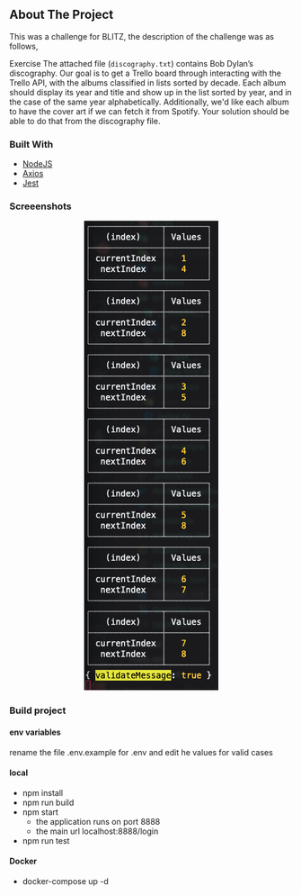 ## About The Project

This was a challenge for BLITZ, the description of the challenge was as follows,

Exercise
The attached file (`discography.txt`) contains Bob Dylan’s discography.
Our goal is to get a Trello board through interacting with the Trello API, with the albums
classified in lists sorted by decade. Each album should display its year and title and show up
in the list sorted by year, and in the case of the same year alphabetically. Additionally, we'd
like each album to have the cover art if we can fetch it from Spotify.
Your solution should be able to do that from the discography file.

### Built With

- [NodeJS](https://nodejs.org/en/)
- [Axios](https://axios-http.com/)
- [Jest](https://jestjs.io/)

### Screeenshots

<p align="center"><img src="https://github.com/hernanrengel/challenge/blob/master/screens/screen1.png" alt="Screenshot"></p>

### Build project

#### env variables

rename the file .env.example for .env and edit he values for valid cases

#### local

- npm install
- npm run build
- npm start
  - the application runs on port 8888
  - the main url localhost:8888/login
- npm run test

#### Docker

- docker-compose up -d
